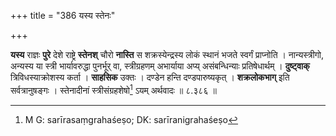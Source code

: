 +++
title = "386 यस्य स्तेनः"

+++


**यस्य** राज्ञः **पुरे** देशे राष्ट्रे **स्तेनश्** चौरो **नास्ति** स शक्रस्येन्द्रस्य लोकं स्थानं भजते स्वर्गं प्राप्नोति । नान्यस्त्रीगो, अन्यस्य या स्त्री भार्यावरुद्धा पुनर्भूर् वा, स्त्रीग्रहणम् अभार्याया अप्य् असंबन्धिन्याः प्रतिषेधार्थम् । **दुष्ट्वाक्** त्रिविधस्याक्रोशस्य कर्ता । **साहसिक** उक्तः । दण्डेन हन्ति दण्डपारुष्यकृत् । **शक्रलोकभाग्** इति सर्वत्रानुषङ्गः । स्तेनादीनां स्त्रीसंग्रहशेषो[^३०६] ऽयम् अर्थवादः ॥ ८.३८६ ॥


[^३०६]:
     M G: sarīrasaṃgrahaśeṣo; DK: sarīranigrahaśeṣo